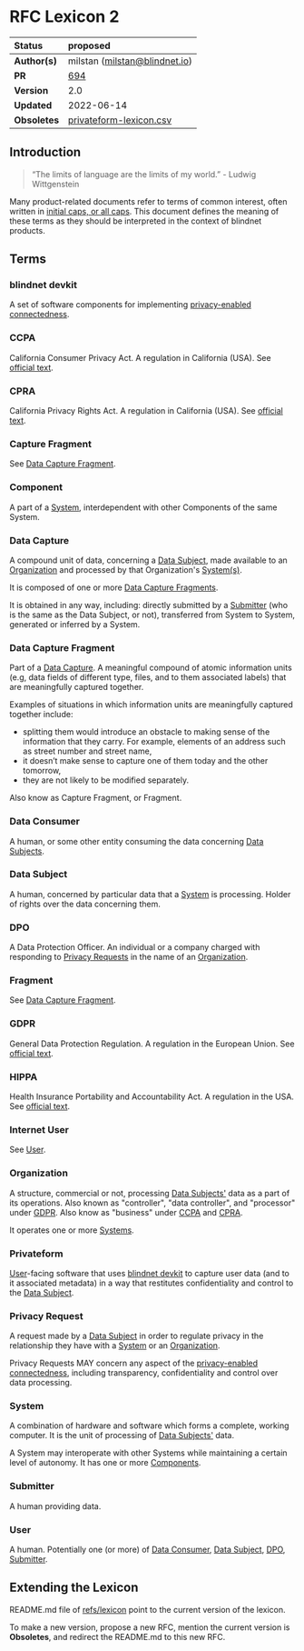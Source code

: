 # RFC Lexicon 2

| Status        | proposed                                                                                  |
| :------------ | :------------------------------------------------------------------------------------- |
| **Author(s)** | milstan (milstan@blindnet.io)             |
| **PR**   | [694](https://github.com/blindnet-io/product-management/pull/694) |
| **Version**   | 2.0                                                                             |
| **Updated**   | 2022-06-14                                                                             |
| **Obsoletes** | [privateform-lexicon.csv](https://github.com/blindnet-io/product-management/blob/2b44581255fbe431cd056ebdb332c7f9067b0121/refs/privateform-lexicon.csv) |

## Introduction

>
> “The limits of language are the limits of my world.” - Ludwig Wittgenstein
>

Many product-related documents refer to terms of common interest, often written in [initial caps, or all caps](https://en.wikipedia.org/wiki/Letter_case#Stylistic_or_specialised_usage). This document defines the meaning of these terms as they should be interpreted in the context of blindnet products.

## Terms

### blindnet devkit

A set of software components for implementing [privacy-enabled connectedness](../notion-of-privacy/notion-of-privacy.md#privacy-enabled-connectedness).

### CCPA

California Consumer Privacy Act. A regulation in California (USA). See [official text](https://leginfo.legislature.ca.gov/faces/billTextClient.xhtml?bill_id=201720180AB375).

### CPRA

California Privacy Rights Act. A regulation in California (USA). See [official text](https://vig.cdn.sos.ca.gov/2020/general/pdf/topl-prop24.pdf).

### Capture Fragment

See [Data Capture Fragment](#data-capture-fragment).

### Component

A part of a [System](#system), interdependent with other Components of the same System.

### Data Capture

A compound unit of data, concerning a [Data Subject](#data-subject), made available to an [Organization](#organization) and processed by that Organization's [System(s)](#system).

It is composed of one or more [Data Capture Fragments](#data-capture-fragment).

It is obtained in any way, including: directly submitted by a [Submitter](#submitter) (who is the same as the Data Subject, or not), transferred from System to System, generated or inferred by a System.

### Data Capture Fragment

Part of a [Data Capture](#data-capture). A meaningful compound of atomic information units (e.g, data fields of different type, files, and to them associated labels) that are meaningfully captured together.

Examples of situations in which information units are meaningfully captured together include:
- splitting them would introduce an obstacle to making sense of the information that they carry. For example, elements of an address such as street number and street name,
- it doesn’t make sense to capture one of them today and the other tomorrow,
- they are not likely to be modified separately.

Also know as Capture Fragment, or Fragment.

### Data Consumer

A human, or some other entity consuming the data concerning [Data Subjects](#data-subject).

### Data Subject

A human, concerned by particular data that a [System](#system) is processing. Holder of rights over the data concerning them.

### DPO

A Data Protection Officer. An individual or a company charged with responding to [Privacy Requests](#privacy-request) in the name of an [Organization](#organization).

### Fragment

See [Data Capture Fragment](#data-capture-fragment).

### GDPR

General Data Protection Regulation. A regulation in the European Union. See [official text](https://eur-lex.europa.eu/eli/reg/2016/679/oj).

### HIPPA

Health Insurance Portability and Accountability Act. A regulation in the USA. See [official text](https://www.govinfo.gov/content/pkg/PLAW-104publ191/html/PLAW-104publ191.htm).

### Internet User

See [User](#user).

### Organization

A structure, commercial or not, processing [Data Subjects'](#data-subject) data as a part of its operations.
Also known as "controller", "data controller", and "processor" under [GDPR](#GDPR).
Also know as "business" under [CCPA](#CCPA) and [CPRA](#CPRA).

It operates one or more [Systems](#system).

### Privateform

[User](#user)-facing software that uses [blindnet devkit](#blindnet-devkit) to capture user data (and to it associated metadata) in a way that restitutes confidentiality and control to the [Data Subject](#data-subject).

### Privacy Request

A request made by a [Data Subject](#data-subject) in order to regulate privacy in the relationship they have with a [System](#system) or an [Organization](#organization).

Privacy Requests MAY concern any aspect of the [privacy-enabled connectedness](../notion-of-privacy/notion-of-privacy.md#privacy-enabled-connectedness), including transparency, confidentiality and control over data processing.

### System

A combination of hardware and software which forms a complete, working computer.
It is the unit of processing of [Data Subjects'](#data-subject) data.

A System may interoperate with other Systems while maintaining a certain level of autonomy.
It has one or more [Components](#components).

### Submitter

A human providing data.

### User

A human. Potentially one (or more) of [Data Consumer](#data-consumer), [Data Subject](#data-subject), [DPO](#dpo), [Submitter](#submitter).

## Extending the Lexicon

README.md file of [refs/lexicon](./README.md) point to the current version of the lexicon.

To make a new version, propose a new RFC, mention the current version is **Obsoletes**, and redirect the README.md to this new RFC.
